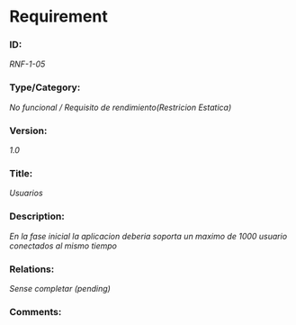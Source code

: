 # Requirement 
### ID: 
_RNF-1-05_

### Type/Category: 
_No funcional / Requisito de rendimiento(Restricion Estatica)_

### Version: 
_1.0_ 

### Title: 
_Usuarios_

### Description: 
_En la fase inicial la aplicacion deberia soporta un maximo de 1000 usuario conectados al mismo tiempo_

### Relations: 
_Sense completar (pending)_ 

### Comments:
